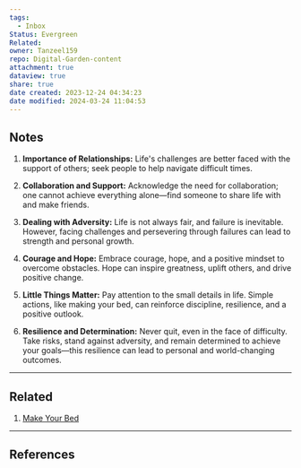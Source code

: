 ```yaml
---
tags:
  - Inbox
Status: Evergreen
Related: 
owner: Tanzeel159
repo: Digital-Garden-content
attachment: true
dataview: true
share: true
date created: 2023-12-24 04:34:23
date modified: 2024-03-24 11:04:53
---
```

## Notes

1)  **Importance of Relationships:** Life's challenges are better faced with the support of others; seek people to help navigate difficult times.
    
2)  **Collaboration and Support:** Acknowledge the need for collaboration; one cannot achieve everything alone—find someone to share life with and make friends.
    
3) **Dealing with Adversity:** Life is not always fair, and failure is inevitable. However, facing challenges and persevering through failures can lead to strength and personal growth.
    
4)  **Courage and Hope:** Embrace courage, hope, and a positive mindset to overcome obstacles. Hope can inspire greatness, uplift others, and drive positive change.
    
5)  **Little Things Matter:** Pay attention to the small details in life. Simple actions, like making your bed, can reinforce discipline, resilience, and a positive outlook.
    
6) **Resilience and Determination:** Never quit, even in the face of difficulty. Take risks, stand against adversity, and remain determined to achieve your goals—this resilience can lead to personal and world-changing outcomes.
















---
## Related

1) [Make Your Bed](./Readwise/Books/Make%20Your%20Bed.md)



---
## References
